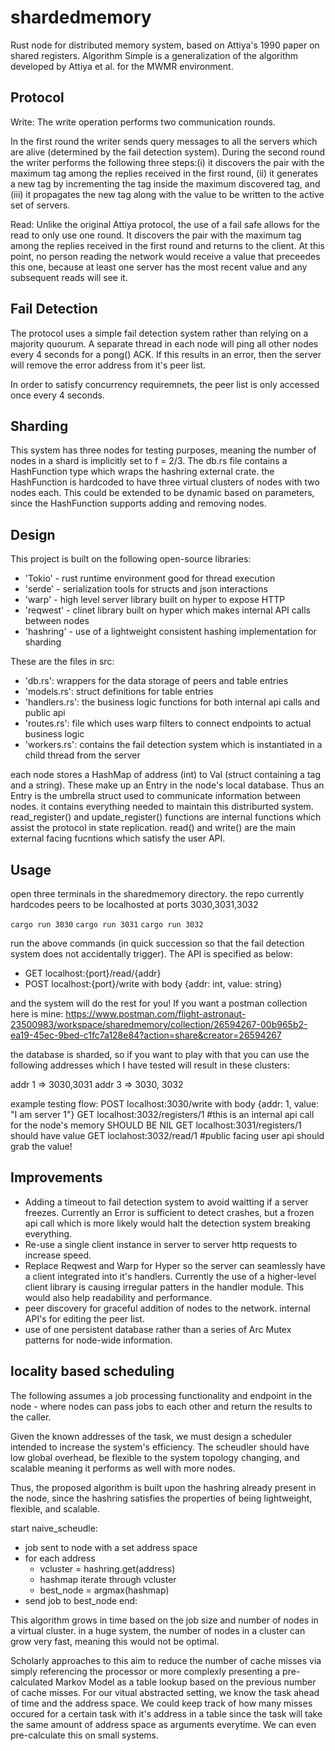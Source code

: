 # shardedmemory
Rust node for distributed memory system, based on Attiya's 1990 paper on shared registers. Algorithm Simple is a generalization of the algorithm developed by Attiya et al. for the MWMR
environment. 

## Protocol
Write: The write operation performs two communication rounds. 

In the first round the writer sends query messages to all the servers which are alive (determined by the fail detection system). During the second round the writer performs the following three steps:(i) it discovers the pair with the maximum tag among the replies received in the first round, (ii) it generates a new tag by incrementing the tag inside the maximum discovered tag, and (iii) it propagates the new tag along with the value to be written to the active set of servers.

Read: Unlike the original Attiya protocol, the use of a fail safe allows for the read to only use one round. It discovers the pair with the maximum tag among the replies received in the first round and returns to the client. At this point, no person reading the network would receive a value that preceedes this one, because at least one server has the most recent value and any subsequent reads will see it. 

## Fail Detection
The protocol uses a simple fail detection system rather than relying on a majority quourum. A separate thread in each node will ping all other nodes every 4 seconds for a pong() ACK. If this results in an error, then the server will remove the error address from it's peer list. 

In order to satisfy concurrency requiremnets, the peer list is only accessed once every 4 seconds. 

## Sharding
This system has three nodes for testing purposes, meaning the number of nodes in a shard is implicitly set to f = 2/3. The db.rs file contains a HashFunction type which wraps the hashring external crate. the HashFunction is hardcoded to have three virtual clusters of nodes with two nodes each. This could be extended to be dynamic based on parameters, since the HashFunction supports adding and removing nodes.


## Design
This project is built on the following open-source libraries:

- 'Tokio' - rust runtime environment good for thread execution
- 'serde' - serialization tools for structs and json interactions
- 'warp' - high level server library built on hyper to expose HTTP
- 'reqwest' - clinet library built on hyper which makes internal API calls between nodes
- 'hashring' - use of a lightweight consistent hashing implementation for sharding

These are the files in src:
- 'db.rs': wrappers for the data storage of peers and table entries
- 'models.rs': struct definitions for table entries
- 'handlers.rs': the business logic functions for both internal api calls and public api 
- 'routes.rs': file which uses warp filters to connect endpoints to actual business logic
- 'workers.rs': contains the fail detection system which is instantiated in a child thread from the server

each node stores a HashMap of address (int) to Val (struct containing a tag and a string). These make up an Entry in the node's local database. Thus an Entry is the umbrella struct used to communicate information between nodes. it contains everything needed to maintain this distriburted system. read_register() and update_register() functions are internal functions which assist the protocol in state replication. read() and write() are the main external facing fucntions which satisfy the user API. 

## Usage

open three terminals in the sharedmemory directory. the repo currently hardcodes peers to be localhosted at ports 3030,3031,3032

`cargo run 3030`
`cargo run 3031`
`cargo run 3032`

run the above commands (in quick succession so that the fail detection system does not accidentally trigger). The API is specified as below:

- GET localhost:{port}/read/{addr} 
- POST localhost:{port}/write with body {addr: int, value: string}

and the system will do the rest for you! If you want a postman collection here is mine: 
https://www.postman.com/flight-astronaut-23500983/workspace/sharedmemory/collection/26594267-00b965b2-ea19-45ec-9bed-c1fc7a128e84?action=share&creator=26594267

the database is sharded, so if you want to play with that you can use the following addresses which I have tested will result in these clusters:

addr 1 => 3030,3031
addr 3 => 3030, 3032

example testing flow:
POST localhost:3030/write with body {addr: 1, value: "I am server 1"}
GET localhost:3032/registers/1 #this is an internal api call for the node's memory SHOULD BE NIL 
GET localhost:3031/registers/1 should have value
GET loclahost:3032/read/1 #public facing user api should grab the value! 

## Improvements
- Adding a timeout to fail detection system to avoid waitting if a server freezes. Currently an Error is sufficient to detect crashes, but a frozen api call which is more likely would halt the detection system breaking everything. 
- Re-use a single client instance in server to server http requests to increase speed.
- Replace Reqwest and Warp for Hyper so the server can seamlessly have a client integrated into it's handlers. Currently the use of a higher-level client library is causing irregular patters in the handler module. This would also help readability and performance. 
- peer discovery for graceful addition of nodes to the network. internal API's for editing the peer list.
- use of one persistent database rather than a series of Arc Mutex patterns for node-wide information.

## locality based scheduling

The following assumes a job processing functionality and endpoint in the node - where nodes can pass jobs to each other and return the results to the caller.

Given the known addresses of the task, we must design a scheduler intended to increase the system's efficiency. The scheudler should have low global overhead, be flexible to the system topology changing, and scalable meaning it performs as well with more nodes. 

Thus, the proposed algorithm is built upon the hashring already present in the node, since the hashring satisfies the properties of being lightweight, flexible, and scalable. 

start naive_scheudle:
- job sent to node with a set address space
- for each address
    - vcluster = hashring.get(address)
    - hashmap iterate through vcluster
    - best_node = argmax(hashmap)
- send job to best_node
end:

This algorithm grows in time based on the job size and number of nodes in a virtual cluster. in a huge system, the number of nodes in a cluster can grow very fast, meaning this would not be optimal.

Scholarly approaches to this aim to reduce the number of cache misses via simply referencing the processor or more complexly presenting a pre-calculated Markov Model as a table lookup based on the previous number of cache misses. For our vitual abstracted setting, we know the task ahead of time and the address space. We could keep track of how many misses occured for a certain task with it's address in a table since the task will take the same amount of address space as arguments everytime. We can even pre-calculate this on small systems. 

